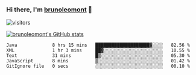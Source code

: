 ### Hi there, I'm [brunoleomont](https://www.linkedin.com/in/brunoleomont/) 👋

![visitors](https://visitor-badge.glitch.me/badge?page_id=page.id)

[![brunoleomont's GitHub stats](https://github-readme-stats.vercel.app/api?username=brunoleomont)](https://github.com/brunoleomont/github-readme-stats)

<!--START_SECTION:waka-->

```text
Java             8 hrs 15 mins   ████████████████████▓░░░░   82.56 %
XML              1 hr 3 mins     ██▓░░░░░░░░░░░░░░░░░░░░░░   10.55 %
Text             31 mins         █▒░░░░░░░░░░░░░░░░░░░░░░░   05.30 %
JavaScript       8 mins          ▒░░░░░░░░░░░░░░░░░░░░░░░░   01.42 %
GitIgnore file   0 secs          ░░░░░░░░░░░░░░░░░░░░░░░░░   00.10 %
```

<!--END_SECTION:waka-->

<!--
**brunoleomont/brunoleomont** is a ✨ _special_ ✨ repository because its `README.md` (this file) appears on your GitHub profile.

Here are some ideas to get you started:

- 🔭 I’m currently working on ...
- 🌱 I’m currently learning ...
- 👯 I’m looking to collaborate on ...
- 🤔 I’m looking for help with ...
- 💬 Ask me about ...
- 📫 How to reach me: ...
- 😄 Pronouns: ...
- ⚡ Fun fact: ...
-->
